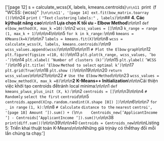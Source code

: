 ['[page 12] s = calculate_wcss(X, labels, kmeans.centroids)`\n\n11 `print` `(f` `"WCSS: {wcss}"` `)`\n\n\n11', '[page 14] ext.fit(bow_matrix.toarray ())`\n\n24 `print` `(` `"Text` `clustering` `labels:"` `, labels)`\n\n## **4. Các kỹthuật nâng cao**\n\n\n**1** **Lựa chọn K tối ưu - Elbow Method**\n\n\n1 `def` `elbow_method(X, max_k =10):`\n\n2 `wcss_values = []`\n\n3 `k_range = range` `(1, max_k + 1)`\n\n\n4\n\n\n5 `for k in k_range:`\n\n6 `kmeans = KMeans(k=k)`\n\n\n7 `labels = kmeans.fit(X)`\n\n\n8 `wcss = calculate_wcss(X, labels, kmeans.centroids)`\n\n9 `wcss_values.append(wcss)`\n\n\n10\n\n\n11 `# Plot the Elbow` `graph`\n\n12 `plt.figure(figsize =(10, 6))`\n\n13 `plt.plot(k_range, wcss_values, ’bo -’)`\n\n14 `plt.xlabel(` `’Number of clusters (k)’)`\n\n15 `plt.ylabel(` `’WCSS ’)`\n\n16 `plt.title(` `’Elbow` `Method to select` `optimal k’)`\n\n17 `plt.grid(True)`\n\n18 `plt.show ()`\n\n\n19\n\n\n20 `return` `wcss_values`\n\n\n21\n\n\n22 `# Use the Elbow` `Method`\n\n\n23 `wcss_values = elbow_method(X, max_k =8)`\n\n\n**2** **K-Means++ Initialization**\n\n\nCải thiện việc khởi tạo centroids đểtránh local minima:\n\n\n1 `def` `kmeans_plwus_plus_init (X, k):`\n\n2 `centroids = []`\n\n\n3\n\n\n4 `# Randomly` `select the first` `centroid`\n\n5 `centroids.append(X[np.random.randint(X.shape [0]) ])`\n\n\n6\n\n\n7 `for _ in range` `(1, k):`\n\n8 `# Calculate` `distance to the` `nearest` `centroi', '[page 18] Amount ’]).sum() + (`\n```\n    Centroids_new[’ApplicantIncome ’] - Centroids[’ApplicantIncome ’]).sum()\n```\n\n38 `print(diff.sum())`\n\n\n39\n\n\n40 `Centroids = Centroids_new`\n\n\nListing 5: Triển khai thuật toán K-Means\n\n\nNhững giá trịnày có thểthay đổi mỗi lần chúng ta chạy.']